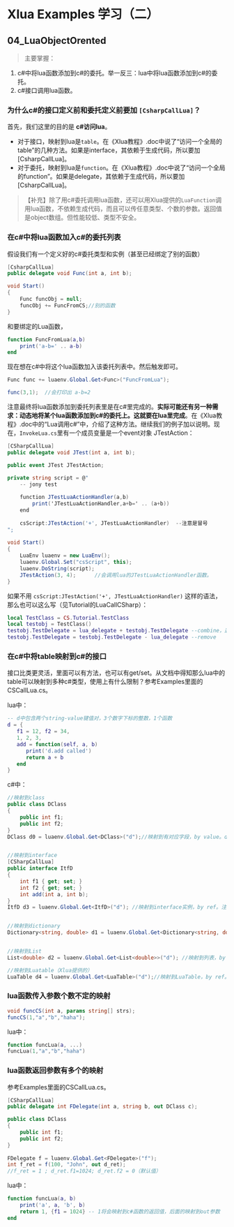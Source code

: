 # Xlua Examples 学习（二）


## 04_LuaObjectOrented
> 主要掌握：
1. c#中将lua函数添加到c#的委托。举一反三：lua中将lua函数添加到c#的委托。
2. c#接口调用lua函数。

### 为什么c#的接口定义前和委托定义前要加 `[CsharpCallLua]`？
首先，我们这里的目的是 **c#访问lua**。

- 对于接口，映射到lua是`table`。在《Xlua教程》.doc中说了“访问一个全局的table”的几种方法。如果是interface，其依赖于生成代码，所以要加[CsharpCallLua]。
- 对于委托，映射到lua是`function`。在《Xlua教程》.doc中说了“访问一个全局的function”。如果是delegate，其依赖于生成代码，所以要加[CsharpCallLua]。
> 【补充】除了用c#委托调用lua函数，还可以用Xlua提供的`LuaFunction`调用lua函数，不依赖生成代码，而且可以传任意类型、个数的参数。返回值是object数组。但性能较低、类型不安全。


### 在c#中将lua函数加入c#的委托列表
假设我们有一个定义好的c#委托类型和实例（甚至已经绑定了别的函数）
```csharp
[CsharpCallLua]
public delegate void Func(int a, int b);

void Start()
{
    Func funcObj = null;
    funcObj += FuncFromCS;//别的函数
}
```
和要绑定的Lua函数，
```lua
function FuncFromLua(a,b)
    print('a-b=' .. a-b)
end
```

现在想在c#中将这个lua函数加入该委托列表中。然后触发即可。
```csharp
Func func += luaenv.Global.Get<Func>("FuncFromLua");

func(3,1);  //会打印出 a-b=2

```

注意最终将lua函数添加到委托列表里是在c#里完成的。**实际可能还有另一种需求：动态地将某个lua函数添加到c#的委托上。这就要在lua里完成**。在《Xlua教程》.doc中的“Lua调用c#”中，介绍了这种方法。继续我们的例子加以说明。现在，`InvokeLua.cs`里有一个成员变量是一个event对象 JTestAction：
```csharp
[CSharpCallLua]
public delegate void JTest(int a, int b);

public event JTest JTestAction;

private string script = @"
    -- jony test
    
    function JTestLuaActionHandler(a,b)
        print('JTestLuaActionHandler,a+b=' .. (a+b))
    end
    
    csScript:JTestAction('+', JTestLuaActionHandler)  --注意是冒号
";
	        
void Start()
{
    LuaEnv luaenv = new LuaEnv();
    luaenv.Global.Set("csScript", this);
    luaenv.DoString(script);
    JTestAction(3, 4);      //会调用lua的JTestLuaActionHandler函数。
}

```

如果不用 `csScript:JTestAction('+', JTestLuaActionHandler)` 这样的语法，那么也可以这么写（见Tutorial的LuaCallCSharp）：

```lua
local TestClass = CS.Tutorial.TestClass
local testobj = TestClass()
testobj.TestDelegate = lua_delegate + testobj.TestDelegate --combine，这里演示的是C#delegate作为右值，左值也支持
testobj.TestDelegate = testobj.TestDelegate - lua_delegate --remove
```


### 在c#中将table映射到c#的接口
接口比类更灵活，里面可以有方法，也可以有get/set。从文档中得知那么lua中的table可以映射到多种c#类型，使用上有什么限制？参考Examples里面的CSCallLua.cs。

lua中：
```lua
-- d中包含两个string-value键值对，3个数字下标的整数，1个函数
d = {
   f1 = 12, f2 = 34, 
   1, 2, 3,
   add = function(self, a, b) 
      print('d.add called')
      return a + b 
   end
}
```

c#中：
```csharp
//映射到class
public class DClass
{
    public int f1;
    public int f2;
}
DClass d0 = luaenv.Global.Get<DClass>("d");//映射到有对应字段，by value。d0.f1 = 12; d0.f2=34


//映射到interface
[CSharpCallLua]
public interface ItfD
{
    int f1 { get; set; }
    int f2 { get; set; }
    int add(int a, int b);
}
ItfD d3 = luaenv.Global.Get<ItfD>("d"); //映射到interface实例，by ref。注意接口要注明[CSharpCallLua]。d3.Add(6,7)会调用d.Add(6,7)


//映射到dictionary
Dictionary<string, double> d1 = luaenv.Global.Get<Dictionary<string, double>>("d");//映射到字典，by value。d1["f1"]=12;  d1["f2"]=34


//映射到List
List<double> d2 = luaenv.Global.Get<List<double>>("d"); //映射到列表，by value。d2[0]=1,d2[1]=2,d2[2]=3

//映射到Luatable（Xlua提供的）
LuaTable d4 = luaenv.Global.Get<LuaTable>("d");//映射到LuaTable，by ref。d4.Get<int>("f1")将返回12


```

### lua函数传入参数个数不定的映射
```csharp
void funcCS(int a, params string[] strs);
funcCS(1,"a","b","haha");
```
lua中：
```lua
function funcLua(a, ...)
funcLua(1,"a","b","haha")
```

### lua函数返回参数有多个的映射
参考Examples里面的CSCallLua.cs。
```csharp
[CSharpCallLua]
public delegate int FDelegate(int a, string b, out DClass c);

public class DClass
{
    public int f1;
    public int f2;
}
    
FDelegate f = luaenv.Global.Get<FDelegate>("f");
int f_ret = f(100, "John", out d_ret);
//f_ret = 1 ; d_ret.f1=1024; d_ret.f2 = 0（默认值）

```
lua中：
```lua
function funcLua(a, b)
    print('a', a, 'b', b)
    return 1, {f1 = 1024} -- 1将会映射到c#函数的返回值，后面的映射到out参数
end
```